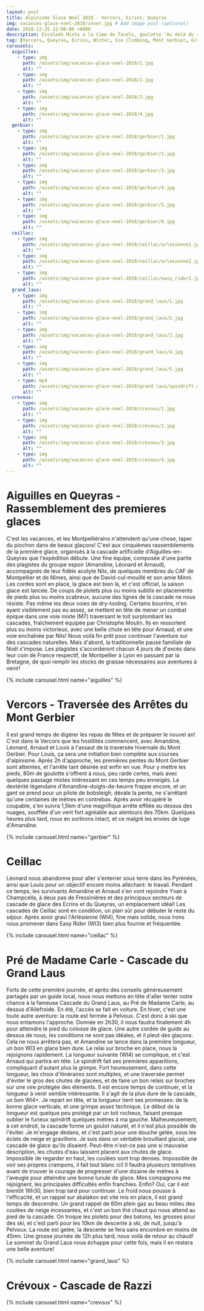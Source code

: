```yaml
---
layout: post
title: Alpinisme Glace Noel 2018 - Vercors, Ecrins, Queyras 
img: vacances-glace-noel-2018/cover.jpg # Add image post (optional)
date: 2018-12-25 12:00:00 +0000
description: Escalade Mixte a la Cime de Tavels, goulotte "Au delà du rêve" # Add post description (optional)
tag: [Vercors, Queyras, Ecrins, Winter, Ice Climbing, Mont Gerbier, Grand Laus, Ceillac, FR]
carousels:
  aiguilles:
    - type: img 
      path: /assets/img/vacances-glace-noel-2018/1.jpg
      alt: ""
    - type: img 
      path: /assets/img/vacances-glace-noel-2018/2.jpg
      alt: ""
    - type: img 
      path: /assets/img/vacances-glace-noel-2018/3.jpg
      alt: ""
    - type: img 
      path: /assets/img/vacances-glace-noel-2018/4.jpg
      alt: ""
  gerbier:
    - type: img 
      path: /assets/img/vacances-glace-noel-2018/gerbier/1.jpg
      alt: ""
    - type: img 
      path: /assets/img/vacances-glace-noel-2018/gerbier/2.jpg
      alt: ""
    - type: img 
      path: /assets/img/vacances-glace-noel-2018/gerbier/3.jpg
      alt: ""
    - type: img 
      path: /assets/img/vacances-glace-noel-2018/gerbier/4.jpg
      alt: ""
    - type: img 
      path: /assets/img/vacances-glace-noel-2018/gerbier/5.jpg
      alt: ""
    - type: img 
      path: /assets/img/vacances-glace-noel-2018/gerbier/6.jpg
      alt: ""
  ceillac:
    - type: img 
      path: /assets/img/vacances-glace-noel-2018/ceillac/arlesienne1.jpg
      alt: ""
    - type: img 
      path: /assets/img/vacances-glace-noel-2018/ceillac/arlesienne2.jpg
      alt: ""
    - type: img 
      path: /assets/img/vacances-glace-noel-2018/ceillac/easy_rider1.jpg
      alt: ""
  grand_laus:
    - type: img 
      path: /assets/img/vacances-glace-noel-2018/grand_laus/1.jpg
      alt: ""
    - type: img 
      path: /assets/img/vacances-glace-noel-2018/grand_laus/2.jpg
      alt: ""
    - type: img 
      path: /assets/img/vacances-glace-noel-2018/grand_laus/3.jpg
      alt: ""
    - type: img 
      path: /assets/img/vacances-glace-noel-2018/grand_laus/4.jpg
      alt: ""
    - type: img 
      path: /assets/img/vacances-glace-noel-2018/grand_laus/5.jpg
      alt: ""
    - type: mp4
      path: /assets/img/vacances-glace-noel-2018/grand_laus/spindrift.mp4
      alt: ""
  crevoux:
    - type: img 
      path: /assets/img/vacances-glace-noel-2018/crevoux/1.jpg
      alt: ""
    - type: img 
      path: /assets/img/vacances-glace-noel-2018/crevoux/2.jpg
      alt: ""
    - type: img 
      path: /assets/img/vacances-glace-noel-2018/crevoux/3.jpg
      alt: ""
    - type: img 
      path: /assets/img/vacances-glace-noel-2018/crevoux/4.jpg
      alt: ""
---
```


# Aiguilles en Queyras - Rassemblement des premieres glaces 

C'est les vacances, et les Montpelliérains n'attendent qu'une chose, taper du piochon dans de beaux glaçons! C'est aux cinquièmes rassemblements de la première glace, organisés à la cascade artificielle d'Aiguilles-en-Queyras que l'expédition débute.  Une fine équipe, composée d'une partie des plagistes du groupe espoir (Amandine, Léonard et Arnaud), accompagnés de leur fidèle acolyte Nils, de quelques membres du CAF de Montpellier et de Nîmes, ainsi que de David-cul-mouillé et son amie Minni. Les cordes sont en place, la glace est bien là, et c'est officiel, la saison glace est lancée. De coups de piolets plus ou moins subtils en placements de pieds plus ou moins scabreux, aucune des lignes de la cascade ne nous résiste. Pas même les deux voies de dry-tooling. Certains bourrins, n'en ayant visiblement pas eu assez, se mettent en tête de mener un combat épique dans une voie mixte (M7) traversant le toit surplombant les cascades, fraîchement équipée par Christophe Moulin. Ils en ressortent plus ou moins victorieux, avec une belle chute en tête pour Arnaud, et une voie enchaînée par Nils! Nous voilà fin prêt pour continuer l'aventure sur des cascades naturelles. Mais d'abord, la traditionnelle pause familiale de Noël s'impose. Les plagistes s'accorderont chacun 4 jours de d'excès dans leur coin de France respectif, de Montpellier à Lyon en passant par la Bretagne, de quoi remplir les stocks de graisse nécessaires aux aventures à venir!

{% include carousel.html name="aiguilles" %}

# Vercors - Traversée des Arrêtes du Mont Gerbier

Il est grand temps de digérer les repas de fêtes et de préparer le nouvel an! C'est dans le Vercors que les hostilités commencent, avec Amandine, Léonard, Arnaud et Louis à l'assaut de la traversée hivernale du Mont Gerbier. Pour Louis, ça sera une initiation bien complète aux courses d'alpinisme. Après 2h d'approche, les premières pentes du Mont Gerbier sont atteintes, et l'arrête tant désirée est enfin en vue.  Pour y mettre les pieds, 80m de goulotte s'offrent à nous, peu raide certes, mais avec quelques passage mixtes intéressant en ces temps peu enneigés. La dextérité légendaire d'Amandine-doigts-de-beurre frappe encore, et un gant se prend pour un pilote de bobsleigh, dévale la pente, ne s'arrêtant qu'une centaines de mètres en contrebas. Après avoir récupéré le coupable, s'en suivra 1,5km d'une magnifique arrête effilée au dessus des nuages, soufflée d'un vent fort agréable aux alentours des 70km. Quelques heures plus tard, nous en sortirons intact, et ce malgré les envies de luge d'Amandine.

{% include carousel.html name="gerbier" %}

# Ceillac

Léonard nous abandonne pour aller s'enterrer sous terre dans les Pyrénées, ainsi que Louis pour un objectif encore moins alléchant: le travail. Pendant ce temps, les survivants Amandine et Arnaud s'en vont rejoindre Yvan à Champcella, à deux pas de Fressinières et des principaux secteurs de cascade de glace des Ecrins et du Queyras, un emplacement idéal! Les cascades de Ceillac sont en condition, un plan sûr pour débuter le reste du séjour. Après avoir gravi l'Arlésienne (WI4), fine mais solide, nous irons nous promener dans Easy Rider (WI3) bien plus fournie et fréquentée.

{% include carousel.html name="ceillac" %}

# Pré de Madame Carle - Cascade du Grand Laus

Forts de cette première journée, et après des conseils généreusement partagés par un guide local, nous nous mettons en tête d'aller tenter notre chance à la fameuse Cascade du Grand Laus, au Pré de Madame Carle, au dessus d'Ailefroide. En été, l'accès se fait en voiture. En hiver, c'est une toute autre aventure: la route est fermée à Pelvoux. C'est donc à ski que nous entamons l'approche. Donnée en 2h30, il nous faudra finalement 4h pour atteindre le pied du colosse de glace. Une autre cordée de guide au dessus de nous, les conditions ne sont pas idéales, et il pleut des glaçons. Cela ne nous arrêtera pas, et Amandine se lance dans la première longueur, un bon WI3 en glace bien dure. Le relai sur broche en place, nous la rejoignons rapidement. La longueur suivante (WI4) se complique, et c'est Arnaud qui partira en tête. Le spindrift fait ses premières apparitions, compliquant d'autant plus la grimpe. Fort heureusement, dans cette longueur, les choix d'itinéraires sont multiples, et une traversée permet d'éviter le gros des chutes de glacées, et de faire un bon relais sur broches sur une vire protégée des éléments. Il est encore temps de continuer, et la longueur à venir semble intéressante. Il s'agit de la plus dure de la cascade, un bon WI4+. Je repart en tête, et la longueur tient ses promesses: de la bonne glace verticale, et une grimpe assez technique. Le début de la longueur est quelque peu protégé par un toit rocheux, faisant presque oublier le furieux spindrift quelques mètres à ma gauche. Malheureusement,  à cet endroit, la cascade forme un goulot naturel, et il n'est plus possible de l'éviter. Je m'engage dedans, et c'est parti pour une douche gelée, sous les éclats de neige et gravillons. Je suis dans un véritable brouillard glacial, une cascade de glace qu'ils disaient. Peut-être n'est-ce pas une si mauvaise description, les chutes d'eau laissent placent aux chutes de glace. Impossible de regarder en haut, les coulées sont trop denses. Impossible de voir ses propres crampons, il fait tout blanc ici! Il faudra plusieurs tentatives avant de trouver le courage de progresser d'une dizaine de mètres à l'aveugle pour atteindre une bonne lunule de glace. Mes compagnons me rejoignent, les principales difficultés enfin franchies. Enfin? Oui, car il est bientôt 16h30, bien trop tard pour continuer. Le froid nous pousse à l'efficacité, et un rappel sur abalakov est vite mis en place, il est grand temps de descendre. Un grand rappel de 60m plein gaz au beau milieu des coulées de neige incessantes, et c'est un bon thé chaud qui nous attend au pied de la cascade. On troque les piolets pour des batons, les grosses pour des ski, et c'est parti pour les 10km de descente à ski, de nuit, jusqu'à Pelvoux. La route est gelée, la descente se fera sans encombre en moins de 45mn. Une grosse journée de 12h plus tard, nous voilà de retour au chaud! Le sommet du Grand Laus nous échappe pour cette fois, mais il en restera une belle aventure!

{% include carousel.html name="grand_laus" %}

# Crévoux - Cascade de Razzi

{% include carousel.html name="crevoux" %}
